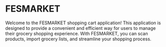 # FESMARKET 

Welcome to the FESMARKET shopping cart application! This application is designed to provide a convenient and efficient way for users to manage their grocery shopping experience. With FESMARKET, you can scan products, import grocery lists, and streamline your shopping process.